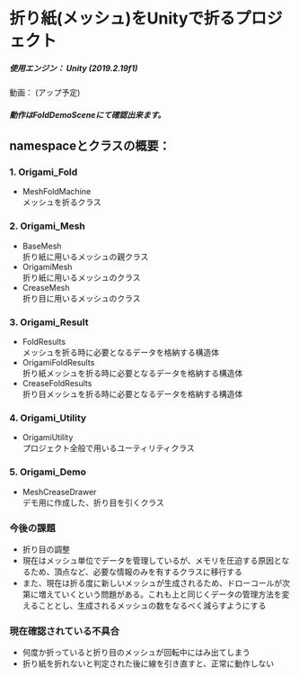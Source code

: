 # 折り紙(メッシュ)をUnityで折るプロジェクト

##### 使用エンジン： Unity (2019.2.19f1)

動画： (アップ予定)

##### 動作はFoldDemoSceneにて確認出来ます。

## namespaceとクラスの概要：

### **1. Origami_Fold**
  - MeshFoldMachine  
  メッシュを折るクラス
  
### **2. Origami_Mesh**
  - BaseMesh  
  折り紙に用いるメッシュの親クラス
  - OrigamiMesh  
  折り紙に用いるメッシュのクラス
  - CreaseMesh  
  折り目に用いるメッシュのクラス


### **3. Origami_Result**
  - FoldResults  
  メッシュを折る時に必要となるデータを格納する構造体
  - OrigamiFoldResults  
  折り紙メッシュを折る時に必要となるデータを格納する構造体
  - CreaseFoldResults  
  折り目メッシュを折る時に必要となるデータを格納する構造体


### **4. Origami_Utility**
  - OrigamiUtility  
  プロジェクト全般で用いるユーティリティクラス

### **5. Origami_Demo**
   - MeshCreaseDrawer  
   デモ用に作成した、折り目を引くクラス
  
  
### **今後の課題**
  - 折り目の調整
  - 現在はメッシュ単位でデータを管理しているが、メモリを圧迫する原因となるため、頂点など、必要な情報のみを有するクラスに移行する
  - また、現在は折る度に新しいメッシュが生成されるため、ドローコールが次第に増えていくという問題がある。これも上と同じくデータの管理方法を変えることとし、生成されるメッシュの数をなるべく減らすようにする
  
### **現在確認されている不具合**
  - 何度か折っていると折り目のメッシュが回転中にはみ出てしまう
  - 折り紙を折れないと判定された後に線を引き直すと、正常に動作しない
  
